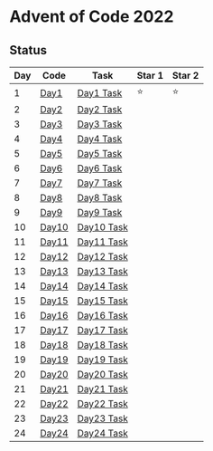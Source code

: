 # Advent of Code 2022

## Status 

| Day | Code                       | Task                                               | Star 1 | Star 2 |
| --- | -------------------------- | -------------------------------------------------- | ------ | ------ |
| 1   | [Day1](src/Day1/Main.java) | [Day1 Task](https://adventofcode.com/2022/day/1)   | ⭐     | ⭐     |
| 2   | [Day2]()                   | [Day2 Task](https://adventofcode.com/2022/day/2)   |        |        |
| 3   | [Day3]()                   | [Day3 Task](https://adventofcode.com/2022/day/3)   |        |        |
| 4   | [Day4]()                   | [Day4 Task](https://adventofcode.com/2022/day/4)   |        |        |
| 5   | [Day5]()                   | [Day5 Task](https://adventofcode.com/2022/day/5)   |        |        |
| 6   | [Day6]()                   | [Day6 Task](https://adventofcode.com/2022/day/6)   |        |        |
| 7   | [Day7]()                   | [Day7 Task](https://adventofcode.com/2022/day/7)   |        |        |
| 8   | [Day8]()                   | [Day8 Task](https://adventofcode.com/2022/day/8)   |        |        |
| 9   | [Day9]()                   | [Day9 Task](https://adventofcode.com/2022/day/9)   |        |        |
| 10  | [Day10]()                  | [Day10 Task](https://adventofcode.com/2022/day/10) |        |        |
| 11  | [Day11]()                  | [Day11 Task](https://adventofcode.com/2022/day/11) |        |        |
| 12  | [Day12]()                  | [Day12 Task](https://adventofcode.com/2022/day/12) |        |        |
| 13  | [Day13]()                  | [Day13 Task](https://adventofcode.com/2022/day/13) |        |        |
| 14  | [Day14]()                  | [Day14 Task](https://adventofcode.com/2022/day/14) |        |        |
| 15  | [Day15]()                  | [Day15 Task](https://adventofcode.com/2022/day/15) |        |        |
| 16  | [Day16]()                  | [Day16 Task](https://adventofcode.com/2022/day/16) |        |        |
| 17  | [Day17]()                  | [Day17 Task](https://adventofcode.com/2022/day/17) |        |        |
| 18  | [Day18]()                  | [Day18 Task](https://adventofcode.com/2022/day/18) |        |        |
| 19  | [Day19]()                  | [Day19 Task](https://adventofcode.com/2022/day/19) |        |        |
| 20  | [Day20]()                  | [Day20 Task](https://adventofcode.com/2022/day/20) |        |        |
| 21  | [Day21]()                  | [Day21 Task](https://adventofcode.com/2022/day/21) |        |        |
| 22  | [Day22]()                  | [Day22 Task](https://adventofcode.com/2022/day/22) |        |        |
| 23  | [Day23]()                  | [Day23 Task](https://adventofcode.com/2022/day/23) |        |        |
| 24  | [Day24]()                  | [Day24 Task](https://adventofcode.com/2022/day/24) |        |        |
